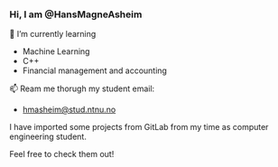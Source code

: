 ### Hi, I am @HansMagneAsheim

<!--
**HansMagneAsheim/HansMagneAsheim** is a ✨ _special_ ✨ repository because its `README.md` (this file) appears on your GitHub profile.

Here are some ideas to get you started:

- 🔭 I’m currently working on ...
- 🌱 I’m currently learning ...
- 👯 I’m looking to collaborate on ...
- 🤔 I’m looking for help with ...
- 💬 Ask me about ...
- 📫 How to reach me: ...
- 😄 Pronouns: ...
- ⚡ Fun fact: ...
-->

🌱 I’m currently learning
- Machine Learning
- C++
- Financial management and accounting

📫 Ream me thorugh my student email:
- hmasheim@stud.ntnu.no 

I have imported some projects from GitLab from my time as computer engineering student. 

Feel free to check them out!
